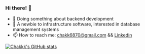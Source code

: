 ### Hi there! 👋 

<!--
**chakkk309/chakkk309** is a ✨ _special_ ✨ repository because its `README.md` (this file) appears on your GitHub profile.

Here are some ideas to get you started:

- 🔭 I’m currently working on ...
- 🌱 I’m currently learning ...
- 👯 I’m looking to collaborate on ...
- 🤔 I’m looking for help with ...
- 💬 Ask me about ...
- 📫 How to reach me: ...
- 😄 Pronouns: ...
- ⚡ Fun fact: ...
-->

- 🔭 Doing something about backend development 
- 🌱 A newbie to infrastructure software, interested in database management systems
- 📫 How to reach me: chakk6870@gmail.com && [Linkedin](https://www.linkedin.com/in/jia-qi-yan/)



[![Chakkk's GitHub stats](https://github-readme-stats.vercel.app/api?username=chakkk309&count_private=true&show_icons=true&hide=stars)](https://github.com/chakkk309/github-readme-stats)
